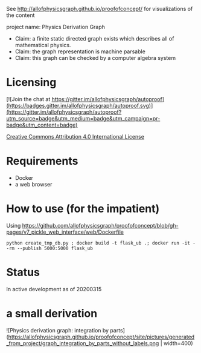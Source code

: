 
See http://allofphysicsgraph.github.io/proofofconcept/
 for visualizations of the content


project name: Physics Derivation Graph

* Claim: a finite static directed graph exists which describes all of mathematical physics. 
* Claim: the graph representation is machine parsable
* Claim: this graph can be checked by a computer algebra system

# Licensing

[![Join the chat at https://gitter.im/allofphysicsgraph/autoproof](https://badges.gitter.im/allofphysicsgraph/autoproof.svg)](https://gitter.im/allofphysicsgraph/autoproof?utm_source=badge&utm_medium=badge&utm_campaign=pr-badge&utm_content=badge)

[Creative Commons Attribution 4.0 International License](http://creativecommons.org/licenses/by/4.0/)



# Requirements

* Docker
* a web browser

# How to use (for the impatient)

Using 
https://github.com/allofphysicsgraph/proofofconcept/blob/gh-pages/v7_pickle_web_interface/web/Dockerfile

    python create_tmp_db.py ; docker build -t flask_ub .; docker run -it --rm --publish 5000:5000 flask_ub


# Status

In active development as of 20200315

# a small derivation

![Physics derivation graph: integration by parts](https://allofphysicsgraph.github.io/proofofconcept/site/pictures/generated_from_project/graph_integration_by_parts_without_labels.png | width=400)
